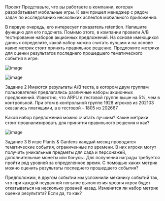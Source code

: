 # 
Проект
Представьте, что вы работаете в компании, которая разрабатывает мобильные игры. К вам пришел менеджер с рядом задач по исследованию нескольких аспектов мобильного приложения:

В первую очередь, его интересует показатель retention. Напишите функцию для его подсчета.
Помимо этого, в компании провели A/B тестирование наборов акционных предложений. На основе имеющихся данных определите, какой набор можно считать лучшим и на основе каких метрик стоит принять правильное решение.
Предложите метрики для оценки результатов последнего прошедшего тематического события в игре.
 
![image](https://github.com/ITSergo/ss/assets/169386071/26f9ec14-64ca-4549-9927-f3bfb7347eb8)

![image](https://github.com/ITSergo/ss/assets/169386071/81486e8f-8466-43df-b457-43db7e80a6d5)

 
Задание 2
Имеются результаты A/B теста, в котором двум группам пользователей предлагались различные наборы акционных предложений. Известно, что ARPU в тестовой группе выше на 5%, чем в контрольной. При этом в контрольной группе 1928 игроков из 202103 оказались платящими, а в тестовой – 1805 из 202667.

Какой набор предложений можно считать лучшим? Какие метрики стоит проанализировать для принятия правильного решения и как?

![image](https://github.com/ITSergo/ss/assets/169386071/69351178-03df-41ea-b69f-4e607256e998)

Задание 3
В игре Plants & Gardens каждый месяц проводятся тематические события, ограниченные по времени. В них игроки могут получить уникальные предметы для сада и персонажей, дополнительные монеты или бонусы. Для получения награды требуется пройти ряд уровней за определенное время. С помощью каких метрик можно оценить результаты последнего прошедшего события?

Предположим, в другом событии мы усложнили механику событий так, что при каждой неудачной попытке выполнения уровня игрок будет откатываться на несколько уровней назад. Изменится ли набор метрик оценки результата? Если да, то как?

